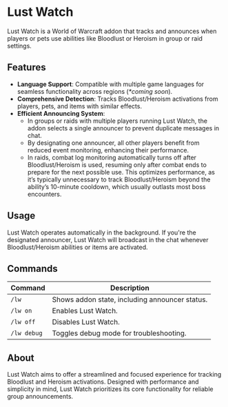 # Lust Watch

Lust Watch is a World of Warcraft addon that tracks and announces when players or pets use abilities like Bloodlust or Heroism in group or raid settings.

## Features

- **Language Support**: Compatible with multiple game languages for seamless functionality across regions (*\*coming soon*).
- **Comprehensive Detection**: Tracks Bloodlust/Heroism activations from players, pets, and items with similar effects.
- **Efficient Announcing System**:
  - In groups or raids with multiple players running Lust Watch, the addon selects a single announcer to prevent duplicate messages in chat.
  - By designating one announcer, all other players benefit from reduced event monitoring, enhancing their performance.
  - In raids, combat log monitoring automatically turns off after Bloodlust/Heroism is used, resuming only after combat ends to prepare for the next possible use. This optimizes performance, as it’s typically unnecessary to track Bloodlust/Heroism beyond the ability’s 10-minute cooldown, which usually outlasts most boss encounters.

## Usage

Lust Watch operates automatically in the background. If you're the designated announcer, Lust Watch will broadcast in the chat whenever Bloodlust/Heroism abilities or items are activated.

## Commands

| Command      | Description                                    |
|--------------|------------------------------------------------|
| `/lw`        | Shows addon state, including announcer status. |
| `/lw on`     | Enables Lust Watch.                            |
| `/lw off`    | Disables Lust Watch.                           |
| `/lw debug`  | Toggles debug mode for troubleshooting.        |

## About

Lust Watch aims to offer a streamlined and focused experience for tracking Bloodlust and Heroism activations. Designed with performance and simplicity in mind, Lust Watch prioritizes its core functionality for reliable group announcements.

